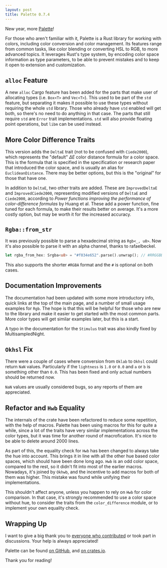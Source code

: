 ```yaml
---
layout: post
title: Palette 0.7.4
---
```


New year, more [Palette][palette_crates]!

For those who aren't familiar with it, Palette is a Rust library for working with colors, including color conversion and color management. Its features range from common tasks, like color blending or converting HSL to RGB, to more advanced topics. It leverages Rust's type system, by encoding color space information as type parameters, to be able to prevent mistakes and to keep it open to extension and customization.

## `alloc` Feature

A new `alloc` Cargo feature has been added for the parts that make user of allocating types (i.e. `Box<T>` and `Vec<T>`). This used to be part of the `std` feature, but separating it makes it possible to use these types without requiring the whole `std` library. Those who already have `std` enabled will get both, so there's no need to do anything in that case. The parts that still require `std` are `Error` trait implementations. `std` will also provide floating point operations, but `libm` can be used instead.

## More Color Difference Traits

This version adds the `DeltaE` trait (not to be confused with `Ciede2000`), which represents the "default" _ΔE_ color distance formula for a color space. This is the formula that is specified in the specification or research paper that introduced the color space, and is usually an alias for `EuclideanDistance`. There may be better options, but this is the "original" for those that have one.

In addition to `DeltaE`, two other traits are added. These are `ImprovedDeltaE` and `ImprovedCiede2000`, representing modified versions of `DeltaE` and `Ciede2000`, according to _Power functions improving the performance of color-difference formulas_ by Huang et al. These add a power function, fine tuned for each formula, to make their results better on average. It's a more costly option, but may be worth it for the increased accuracy.

## `Rgba::from_str`

It was previously possible to parse a hexadecimal string as `Rgb<_, u8>`. Now it's also possible to parse it with an alpha channel, thanks to rafaelbeckel.

```rust
let rgba_from_hex: Srgba<u8> = "#f034e652".parse().unwrap(); // #RRGGBBAA
```

This also supports the shorter `#RGBA` format and the `#` is optional on both cases.

## Documentation Improvements

The documentation had been updated with some more introductory info, quick links at the top of the main page, and a number of small usage examples for `Rgb`. The hope is that this will be helpful for those who are new to the library and make it easier to get started with the most common parts. More color types will get similar examples later, but this is a start.

A typo in the documentation for the `Stimulus` trait was also kindly fixed by MultisampledNight.

## `Okhsl` Fix

There were a couple of cases where conversion from `Oklab` to `Okhsl` could return `NaN` values. Particularly if the `lightness` is `1.0` or `0.0` and `a` or `b` is something other than `0.0`. This has been fixed and only actual numbers should be returned now.

`NaN` values are usually considered bugs, so any reports of them are appreciated.

## Refactor and `Hwb` Equality

The internals of the crate have been refactored to reduce some repetition, with the help of macros. Palette has been using macros for this for quite a while, since a lot of the traits have very similar implementations across the color types, but it was time for another round of macrofication. It's nice to be able to delete around 2000 lines.

As part of this, the equality check for `Hwb` has been changed to always take the hue into account. This brings it in line with all the other hue based color spaces, which should have been done long ago. `Hwb` is an odd color space, compared to the rest, so it didn't fit into most of the earlier macros. Nowadays, it's joined by `Okhwb`, and the incentive to add macros for both of them was higher. This mistake was found while unifying their implementations.

This shouldn't affect anyone, unless you happen to rely on `Hwb` for color comparison. In that case, it's strongly recommended to use a color space without hue, to consider the traits from the `color_difference` module, or to implement your own equality check.

## Wrapping Up

I want to give a big thank you to [everyone who contributed][contributors] or took part in discussions. Your help is always appreciated!

Palette can be found [on GitHub][palette_git], and [on crates.io][palette_crates].

Thank you for reading!

[palette_crates]: https://crates.io/crates/palette
[palette_git]: https://github.com/Ogeon/palette
[contributors]: https://github.com/Ogeon/palette/graphs/contributors?from=2023-08-10&to=2024-01-28
